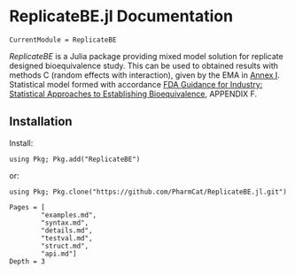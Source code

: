 # ReplicateBE.jl Documentation

```@meta
CurrentModule = ReplicateBE
```

*ReplicateBE* is a Julia package providing mixed model solution for replicate designed bioequivalence study. This can be used to obtained results with methods C (random effects with interaction), given by the EMA in [Annex I](https://www.ema.europa.eu/en/documents/other/31-annex-i-statistical-analysis-methods-compatible-ema-bioequivalence-guideline_en.pdf "EMA/582648/2016, 21 September 2016"). Statistical model formed with accordance [FDA Guidance for Industry: Statistical Approaches to Establishing Bioequivalence](https://www.fda.gov/media/70958/download), APPENDIX F.


## Installation

Install:
```
using Pkg; Pkg.add("ReplicateBE")
```

or:
```
using Pkg; Pkg.clone("https://github.com/PharmCat/ReplicateBE.jl.git")
```


```@contents
Pages = [
        "examples.md",
        "syntax.md",
        "details.md",
        "testval.md",
        "struct.md",
        "api.md"]
Depth = 3
```
